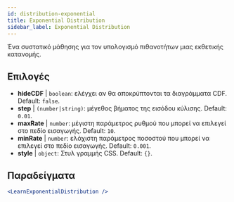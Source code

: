 ```yaml
---
id: distribution-exponential
title: Exponential Distribution
sidebar_label: Exponential Distribution
---
```


Ένα συστατικό μάθησης για τον υπολογισμό πιθανοτήτων μιας εκθετικής κατανομής.

## Επιλογές

* __hideCDF__ | `boolean`: ελέγχει αν θα αποκρύπτονται τα διαγράμματα CDF. Default: `false`.
* __step__ | `(number|string)`: μέγεθος βήματος της εισόδου κύλισης. Default: `0.01`.
* __maxRate__ | `number`: μέγιστη παράμετρος ρυθμού που μπορεί να επιλεγεί στο πεδίο εισαγωγής. Default: `10`.
* __minRate__ | `number`: ελάχιστη παράμετρος ποσοστού που μπορεί να επιλεγεί στο πεδίο εισαγωγής. Default: `0.001`.
* __style__ | `object`: Στυλ γραμμής CSS. Default: `{}`.


## Παραδείγματα

```jsx live
<LearnExponentialDistribution />
```

